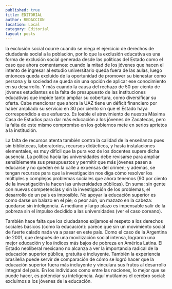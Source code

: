 ```yaml
---
published: true
title: EDITORIAL
author: REDACCION
location: Local
category: Editorial
layout: posts
---
```


la exclusión social ocurre cuando se niega el ejercicio de derechos de ciudadanía social a la población, por lo que la exclusión educativa es una forma de exclusión social generada desde las políticas del Estado como el caso que ahora comentamos: cuando la mitad de los jóvenes que hacen el intento de ingresar al estudio universitario queda fuera de las aulas, luego entonces queda excluido de la oportunidad de promover su bienestar como persona y la sociedad se queda sin una opción de aplicar ese conocimiento en su desarrollo. Y más cuando la causa del rechazo de 50 por ciento de jóvenes estudiantes es la falta de presupuesto de las instituciones educativas que impide tanto ampliar su cobertura, como diversificar su oferta. Cabe mencionar que ahora la UAZ tiene un déficit financiero por haber ampliado su servicio en 30 por ciento sin que el Estado haya correspondido a ese esfuerzo. Es loable el atrevimiento de nuestra Máxima Casa de Estudios para dar más educación a los jóvenes de Zacatecas, pero la falta de este mismo compromiso en los gobiernos mete en serios aprietos a la institución. 

La falta de recursos atenta también contra la calidad de la enseñanza pues sin bibliotecas, laboratorios, recursos didácticos, y hasta instalaciones elementales, es muy difícil que la pura voz de los docentes supere dicha ausencia. La política hacia las universidades debe revisarse para ampliar sensiblemente sus presupuestos y permitir que más jóvenes pasen a educarse y no queden en la calle a expensas del crimen; y además, se tengan recursos para que la investigación nos diga cómo resolver los múltiples y complejos problemas sociales que ahora tenemos (90 por ciento de la investigación la hacen las universidades públicas). En suma: sin gente con nuevas competencias y sin la investigación de los problemas, el desarrollo de un país es imposible. No apoyar la educación superior es como darse un balazo en el pie; o peor aún, un mazazo en la cabeza: quedarse sin inteligencia. A mediano y largo plazo es impensable salir de la pobreza sin el impulso decidido a las universidades (ver el caso coreano). 

También hace falta que los ciudadanos exijamos el respeto a los derechos sociales básicos (como la educación): parece que sin un movimiento social de fuerte calado nada va a pasar en este país. Como el caso de la Argentina de 2001, que después de una movilización social intensa, lograron una mejor educación y los índices más bajos de pobreza en América Latina. El Estado neoliberal mexicano no alcanza a ver la importancia radical de la educación superior pública, gratuita e incluyente. También la experiencia brasileña puede servir de comparación de cómo se logró hacer que la educación superior fuera más incluyente y vinculara sus frutos al desarrollo integral del país. En los individuos como entre las naciones, lo mejor que se puede hacer, es potenciar su inteligencia. Aquí mutilamos el cerebro social: excluimos a los jóvenes de la educación. 
